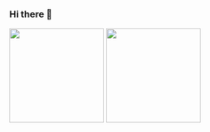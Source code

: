 ### Hi there 👋

<!--
**beckjin/beckjin** is a ✨ _special_ ✨ repository because its `README.md` (this file) appears on your GitHub profile.

Here are some ideas to get you started:

- 🔭 I’m currently working on ...
- 🌱 I’m currently learning ...
- 👯 I’m looking to collaborate on ...
- 🤔 I’m looking for help with ...
- 💬 Ask me about ...
- 📫 How to reach me: ...
- 😄 Pronouns: ...
- ⚡ Fun fact: ...
-->

<img align="top" src="https://github-readme-stats.vercel.app/api?username=beckjin&show_icons=true&theme=buefy" style="height:170px" /> <img align="top" src="https://github-readme-stats.vercel.app/api/top-langs/?username=beckjin&layout=compact&hide=javascript,html,c&langs_count=7&theme=buefy" style="height:170px" />

